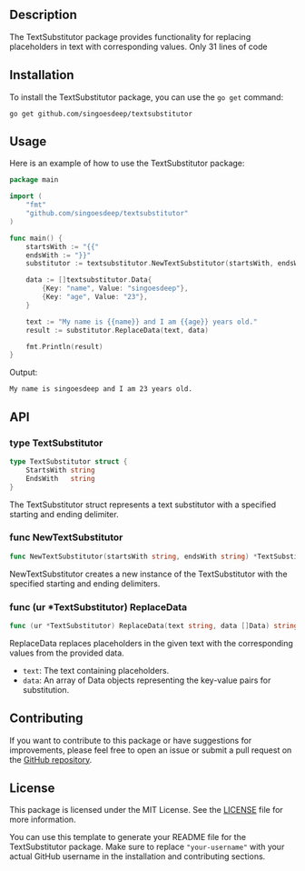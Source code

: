 ## Description

The TextSubstitutor package provides functionality for replacing placeholders in text with corresponding values. Only 31 lines of code

## Installation

To install the TextSubstitutor package, you can use the `go get` command:

```
go get github.com/singoesdeep/textsubstitutor
```

## Usage

Here is an example of how to use the TextSubstitutor package:

```go
package main

import (
	"fmt"
	"github.com/singoesdeep/textsubstitutor"
)

func main() {
	startsWith := "{{"
	endsWith := "}}"
	substitutor := textsubstitutor.NewTextSubstitutor(startsWith, endsWith)

	data := []textsubstitutor.Data{
		{Key: "name", Value: "singoesdeep"},
		{Key: "age", Value: "23"},
	}

	text := "My name is {{name}} and I am {{age}} years old."
	result := substitutor.ReplaceData(text, data)

	fmt.Println(result)
}
```

Output:
```
My name is singoesdeep and I am 23 years old.
```

## API

### type TextSubstitutor

```go
type TextSubstitutor struct {
	StartsWith string
	EndsWith   string
}
```

The TextSubstitutor struct represents a text substitutor with a specified starting and ending delimiter.

### func NewTextSubstitutor

```go
func NewTextSubstitutor(startsWith string, endsWith string) *TextSubstitutor
```

NewTextSubstitutor creates a new instance of the TextSubstitutor with the specified starting and ending delimiters.

### func (ur *TextSubstitutor) ReplaceData

```go
func (ur *TextSubstitutor) ReplaceData(text string, data []Data) string
```

ReplaceData replaces placeholders in the given text with the corresponding values from the provided data.

- `text`: The text containing placeholders.
- `data`: An array of Data objects representing the key-value pairs for substitution.

## Contributing

If you want to contribute to this package or have suggestions for improvements, please feel free to open an issue or submit a pull request on the [GitHub repository](https://github.com/your-username/textsubstitutor).

## License

This package is licensed under the MIT License. See the [LICENSE](LICENSE) file for more information.

You can use this template to generate your README file for the TextSubstitutor package. Make sure to replace `"your-username"` with your actual GitHub username in the installation and contributing sections.